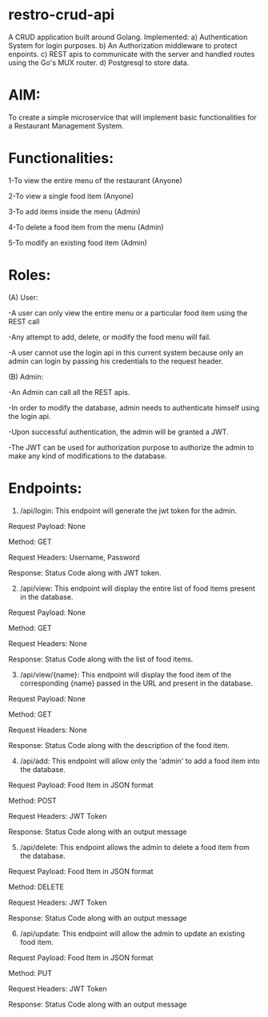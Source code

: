 # restro-crud-api
A CRUD application built around Golang.
Implemented:
a) Authentication System for login purposes.
b) An Authorization middleware to protect enpoints.
c) REST apis to communicate with the server and handled routes using the Go's MUX router.
d) Postgresql to store data.


# AIM:  

To create a simple microservice that will implement basic functionalities for a Restaurant Management System. 

# Functionalities: 

1-To view the entire menu of the restaurant (Anyone) 

2-To view a single food item (Anyone) 

3-To add items inside the menu (Admin) 

4-To delete a food item from the menu (Admin) 

5-To modify an existing food item (Admin) 

# Roles: 

(A) User: 

-A user can only view the entire menu or a particular food item using the REST call 

-Any attempt to add, delete, or modify the food menu will fail. 

-A user cannot use the login api in this current system because only an admin can login by passing his credentials to the request header. 

(B) Admin: 

-An Admin can call all the REST apis. 

-In order to modify the database, admin needs to authenticate himself using the login api. 

-Upon successful authentication, the admin will be granted a JWT. 

-The JWT can be used for authorization purpose to authorize the admin to make any kind of modifications to the database.

# Endpoints: 

1) /api/login: This endpoint will generate the jwt token for the admin. 

Request Payload: None 

Method: GET 

Request Headers: Username, Password 

Response: Status Code along with JWT token. 

 

2) /api/view: This endpoint will display the entire list of food items present in the database. 

Request Payload: None 

Method: GET 

Request Headers: None 

Response: Status Code along with the list of food items. 

 

3) /api/view/{name}: This endpoint will display the food item of the corresponding {name} passed in the URL and present in the database. 

Request Payload: None 

Method: GET 

Request Headers: None 

Response: Status Code along with the description of the food item. 

 

4) /api/add: This endpoint will allow only the 'admin' to add a food item into the database. 

Request Payload: Food Item in JSON format 

Method: POST 

Request Headers: JWT Token 

Response: Status Code along with an output message 

 

5) /api/delete: This endpoint allows the admin to delete a food item from the database. 

Request Payload: Food Item in JSON format 

Method: DELETE 

Request Headers: JWT Token 

Response: Status Code along with an output message 

 

 

 

6) /api/update: This endpoint will allow the admin to update an existing food item. 

Request Payload: Food Item in JSON format 

Method: PUT 

Request Headers: JWT Token 

Response: Status Code along with an output message 
